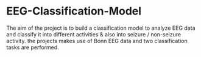 # EEG-Classification-Model
The aim of the project is to build a classification model to analyze EEG data and classify it into different activities &amp; 
also into seizure / non-seizure activity. the projects makes use of Bonn EEG data and two classification tasks are performed.
